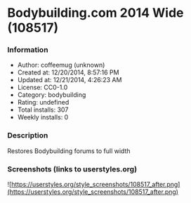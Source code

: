 # Bodybuilding.com 2014 Wide (108517)

### Information
- Author: coffeemug (unknown)
- Created at: 12/20/2014, 8:57:16 PM
- Updated at: 12/21/2014, 4:26:23 AM
- License: CC0-1.0
- Category: bodybuilding
- Rating: undefined
- Total installs: 307
- Weekly installs: 0


### Description
Restores Bodybuilding forums to full width


### Screenshots (links to userstyles.org)
![https://userstyles.org/style_screenshots/108517_after.png](https://userstyles.org/style_screenshots/108517_after.png)


